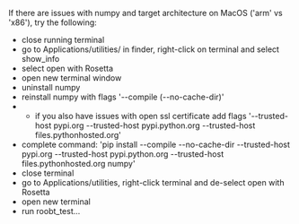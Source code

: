 If there are issues with numpy and target architecture on MacOS ('arm' vs 'x86'), try the following:

- close running terminal
- go to Applications/utilities/ in finder, right-click on terminal and select show_info
- select open with Rosetta
- open new terminal window
- uninstall numpy
- reinstall numpy with flags '--compile (--no-cache-dir)'
- - if you also have issues with open ssl certificate add flags '--trusted-host pypi.org --trusted-host pypi.python.org --trusted-host files.pythonhosted.org'
- complete command: 'pip install --compile --no-cache-dir --trusted-host pypi.org --trusted-host pypi.python.org --trusted-host files.pythonhosted.org numpy'
- close terminal
- go to Applications/utilities, right-click terminal and de-select open with Rosetta
- open new terminal
- run roobt_test...
